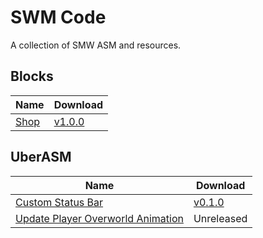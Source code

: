 # SWM Code

A collection of SMW ASM and resources.

## Blocks

| Name                  | Download                                                                                         |
| --------------------- | ------------------------------------------------------------------------------------------------ |
| [Shop](./blocks/shop) | [v1.0.0](https://github.com/zuccha/smw-code/releases/download/shop_block%2F1.0.0/shop-1.0.0.zip) |

## UberASM

| Name                                                                              | Download                                                                                                             |
| --------------------------------------------------------------------------------- | -------------------------------------------------------------------------------------------------------------------- |
| [Custom Status Bar](./uber-asm/custom_status_bar)                                 | [v0.1.0](https://github.com/zuccha/smw-code/releases/download/custom_status_bar%2F0.1.0/custom_status_bar-0.1.0.zip) |
| [Update Player Overworld Animation](./uber-asm/update_player_overworld_animation) | Unreleased                                                                                                           |
